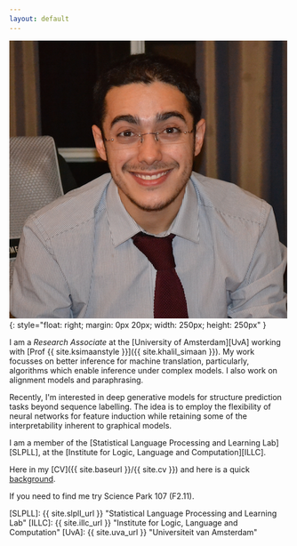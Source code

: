 ```yaml
---
layout: default
---
```


![wilker](/img/people/wilker2.png){: style="float: right; margin: 0px 20px; width: 250px; height: 250px" }



I am a *Research Associate* at the [University of Amsterdam][UvA] working with [Prof {{ site.ksimaanstyle }}]({{ site.khalil_simaan }}).
My work focusses on better inference for machine translation, particularly, algorithms
which enable inference under complex models. I also work on alignment models and paraphrasing.

Recently, I'm interested in deep generative models for structure prediction tasks beyond sequence labelling. The idea is to employ the flexibility of neural networks for feature induction while retaining some of the interpretability inherent to graphical models.

I am a member of the [Statistical Language Processing and Learning Lab][SLPLL], at the [Institute for Logic, Language and Computation][ILLC].

Here in my [CV]({{ site.baseurl }}/{{ site.cv }}) and here is a quick [background](pages/background).

If you need to find me try Science Park 107 (F2.11).

[SLPLL]: {{ site.slpll_url }} "Statistical Language Processing and Learning Lab"
[ILLC]: {{ site.illc_url }} "Institute for Logic, Language and Computation"
[UvA]: {{ site.uva_url }} "Universiteit van Amsterdam"
